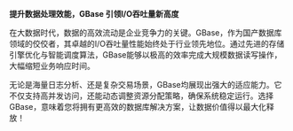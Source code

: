 **提升数据处理效能，GBase 引领I/O吞吐量新高度**

在大数据时代，数据的高效流动是企业竞争力的关键。GBase，作为国产数据库领域的佼佼者，其卓越的I/O吞吐量性能始终处于行业领先地位。通过先进的存储引擎优化与智能调度算法，GBase能够以极高的效率完成大规模数据读写操作，大幅缩短业务响应时间。

无论是海量日志分析、还是复杂交易场景，GBase均展现出强大的适应能力。它不仅支持高并发访问，还能动态调整资源分配策略，确保系统稳定运行。选择GBase，意味着您将拥有更高效的数据库解决方案，让数据价值得以最大化释放！